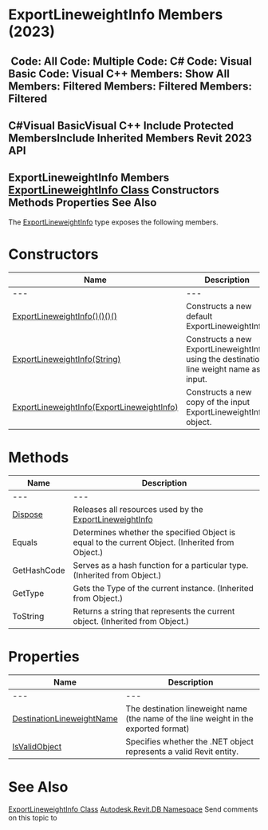 # ExportLineweightInfo Members (2023)

﻿
 Code: All Code: Multiple Code: C# Code: Visual Basic Code: Visual C++  Members: Show All Members: Filtered Members: Filtered Members: Filtered   
---  
C#Visual BasicVisual C++
Include Protected MembersInclude Inherited Members
Revit 2023 API  
---  
ExportLineweightInfo Members  
[ExportLineweightInfo Class](730cd713-bb8b-8a69-739e-d9bae8eb6fa5.md "ExportLineweightInfo Class") Constructors Methods Properties See Also  
---  
The [ExportLineweightInfo](730cd713-bb8b-8a69-739e-d9bae8eb6fa5.md "ExportLineweightInfo Class") type exposes the following members.
# Constructors
| Name | Description |
| --- | --- |
| --- | --- | --- |
| [ExportLineweightInfo()()()()](9fc6131a-cdb7-27e5-1abb-d8e3d3ebba2c.md "ExportLineweightInfo Constructor") | Constructs a new default ExportLineweightInfo. |
| [ExportLineweightInfo(String)](334b6fd9-17ef-088b-6266-3e2064549ae1.md "ExportLineweightInfo Constructor \(String\)") | Constructs a new ExportLineweightInfo using the destination line weight name as input. |
| [ExportLineweightInfo(ExportLineweightInfo)](2e82bdfd-470b-bac6-c613-10e72e9ef049.md "ExportLineweightInfo Constructor \(ExportLineweightInfo\)") | Constructs a new copy of the input ExportLineweightInfo object. |

# Methods
| Name | Description |
| --- | --- |
| --- | --- | --- |
| [Dispose](244b81d0-1385-c16b-3041-32d7883ecd6f.md "Dispose Method") | Releases all resources used by the [ExportLineweightInfo](730cd713-bb8b-8a69-739e-d9bae8eb6fa5.md "ExportLineweightInfo Class") |
| Equals | Determines whether the specified Object is equal to the current Object. (Inherited from Object.) |
| GetHashCode | Serves as a hash function for a particular type.  (Inherited from Object.) |
| GetType | Gets the Type of the current instance. (Inherited from Object.) |
| ToString | Returns a string that represents the current object. (Inherited from Object.) |

# Properties
| Name | Description |
| --- | --- |
| --- | --- | --- |
| [DestinationLineweightName](ae7cd0da-d489-2e37-d84e-fac0827dbe23.md "DestinationLineweightName Property") | The destination lineweight name (the name of the line weight in the exported format) |
| [IsValidObject](40791a32-7bd9-d9fa-e5df-15b16541b91a.md "IsValidObject Property") | Specifies whether the .NET object represents a valid Revit entity. |

# See Also
[ExportLineweightInfo Class](730cd713-bb8b-8a69-739e-d9bae8eb6fa5.md "ExportLineweightInfo Class")
[Autodesk.Revit.DB Namespace](87546ba7-461b-c646-cbb1-2cb8f5bff8b2.md "Autodesk.Revit.DB Namespace")
Send comments on this topic to 